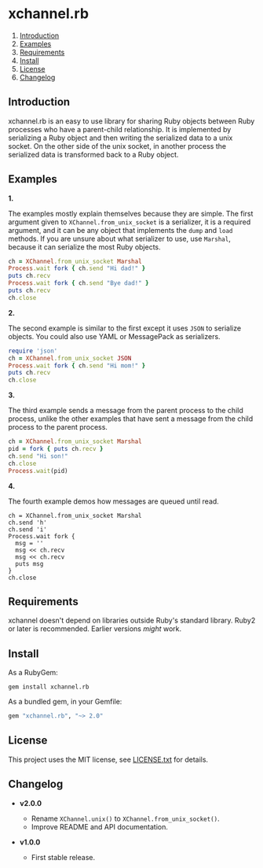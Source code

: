 # xchannel.rb

1. <a href="#introduction">Introduction</a>
2. <a href="#examples">Examples</a>
3. <a href="#requirements">Requirements</a>
4. <a href="#install">Install</a>
5. <a href="#license">License</a>
6. <a href="#changelog">Changelog</a>

## <a id="introduction">Introduction</a>

xchannel.rb is an easy to use library for sharing Ruby objects between Ruby
processes who have a parent-child relationship. It is implemented by serializing
a Ruby object and then writing the serialized data to a unix socket. On the other
side of the unix socket, in another process the serialized data is transformed
back to a Ruby object.

## <a id="examples">Examples</a>

__1.__

The examples mostly explain themselves because they are simple. The first argument given
to `XChannel.from_unix_socket` is a serializer, it is a required argument, and it can be any
object that implements the `dump` and `load` methods. If you are unsure about what
serializer to use, use `Marshal`, because it can serialize the most Ruby objects.

```ruby
ch = XChannel.from_unix_socket Marshal
Process.wait fork { ch.send "Hi dad!" }
puts ch.recv
Process.wait fork { ch.send "Bye dad!" }
puts ch.recv
ch.close
```

__2.__

The second example is similar to the first except it uses `JSON` to serialize objects.
You could also use YAML or MessagePack as serializers.

```ruby
require 'json'
ch = XChannel.from_unix_socket JSON
Process.wait fork { ch.send "Hi mom!" }
puts ch.recv
ch.close
```

__3.__

The third example sends a message from the parent process to the child process,
unlike the other examples that have sent a message from the child process to the
parent process.

```ruby
ch = XChannel.from_unix_socket Marshal
pid = fork { puts ch.recv }
ch.send "Hi son!"
ch.close
Process.wait(pid)
```

__4.__

The fourth example demos how messages are queued until read.

```ru
ch = XChannel.from_unix_socket Marshal
ch.send 'h'
ch.send 'i'
Process.wait fork {
  msg = ''
  msg << ch.recv
  msg << ch.recv
  puts msg
}
ch.close
```

## <a id="requirements"> Requirements </a>

xchannel doesn't depend on libraries outside Ruby's standard library.
Ruby2 or later is recommended. Earlier versions _might_ work.

## <a id="install">Install</a>

As a RubyGem:

    gem install xchannel.rb

As a bundled gem, in your Gemfile:

```ruby
gem "xchannel.rb", "~> 2.0"
```

## <a id="license"> License </a>

This project uses the MIT license, see [LICENSE.txt](./LICENSE.txt) for details.


## <a id="changelog">Changelog</a>

* __v2.0.0__

  * Rename `XChannel.unix()` to `XChannel.from_unix_socket()`.
  * Improve README and API documentation.

* __v1.0.0__

  * First stable release.
